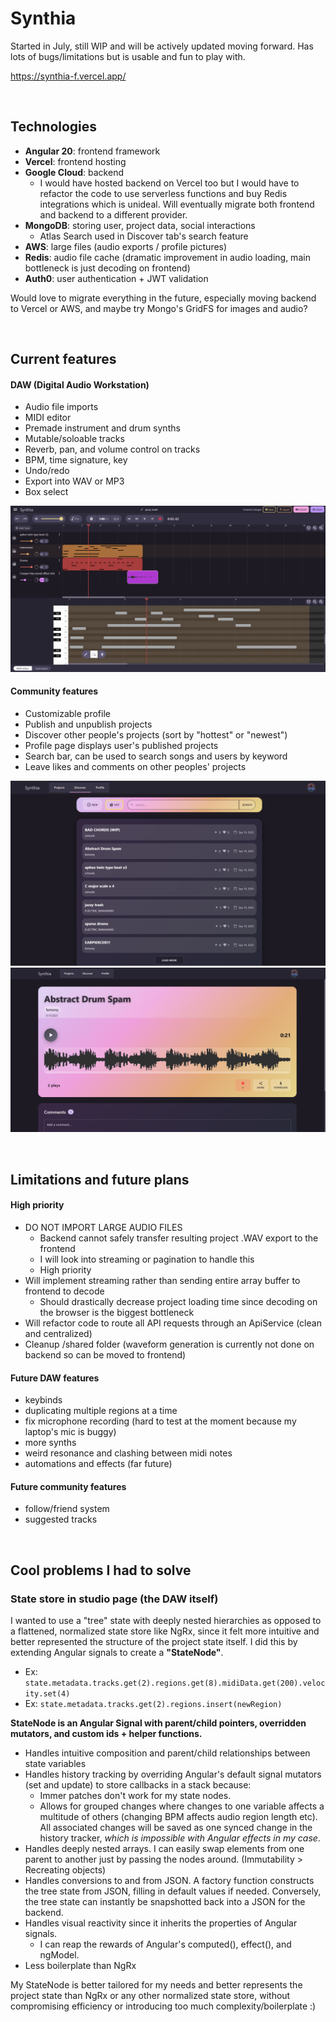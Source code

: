 # Synthia
Started in July, still WIP and will be actively updated moving forward. Has lots of bugs/limitations but is usable and fun to play with.

https://synthia-f.vercel.app/

&nbsp;

## Technologies
* **Angular 20**: frontend framework
* **Vercel**: frontend hosting
* **Google Cloud**: backend
    * I would have hosted backend on Vercel too but I would have to refactor the code to use serverless functions and buy Redis integrations which is unideal. Will eventually migrate both frontend and backend to a different provider.
* **MongoDB**: storing user, project data, social interactions 
    * Atlas Search used in Discover tab's search feature
* **AWS**: large files (audio exports / profile pictures)
* **Redis**: audio file cache (dramatic improvement in audio loading, main bottleneck is just decoding on frontend)
* **Auth0**: user authentication + JWT validation

Would love to migrate everything in the future, especially moving backend to Vercel or AWS, and maybe try Mongo's GridFS for images and audio?

&nbsp;

## Current features
#### DAW (Digital Audio Workstation)
* Audio file imports
* MIDI editor
* Premade instrument and drum synths
* Mutable/soloable tracks
* Reverb, pan, and volume control on tracks 
* BPM, time signature, key
* Undo/redo 
* Export into WAV or MP3
* Box select

![image](/imgs/studio_page.png)

#### Community features
* Customizable profile
* Publish and unpublish projects
* Discover other people's projects (sort by "hottest" or "newest")
* Profile page displays user's published projects
* Search bar, can be used to search songs and users by keyword
* Leave likes and comments on other peoples' projects

![image](/imgs/discover_page.png)
![image](/imgs/released_track.png)

&nbsp;

## Limitations and future plans
#### High priority
* DO NOT IMPORT LARGE AUDIO FILES 
	* Backend cannot safely transfer resulting project .WAV export to the frontend
    * I will look into streaming or pagination to handle this
    * High priority
* Will implement streaming rather than sending entire array buffer to frontend to decode
    * Should drastically decrease project loading time since decoding on the browser is the biggest bottleneck
* Will refactor code to route all API requests through an ApiService (clean and centralized)
* Cleanup /shared folder (waveform generation is currently not done on backend so can be moved to frontend)
#### Future DAW features
* keybinds
* duplicating multiple regions at a time
* fix microphone recording (hard to test at the moment because my laptop's mic is buggy)
* more synths
* weird resonance and clashing between midi notes
* automations and effects (far future)
#### Future community features
* follow/friend system
* suggested tracks

&nbsp;

## Cool problems I had to solve
### State store in studio page (the DAW itself)

I wanted to use a "tree" state with deeply nested hierarchies as opposed to a flattened, normalized state store like NgRx, since it felt more intuitive and better represented the structure of the project state itself. I did this by extending Angular signals to create a **"StateNode"**.

* Ex: ```state.metadata.tracks.get(2).regions.get(8).midiData.get(200).velocity.set(4)```
* Ex: ```state.metadata.tracks.get(2).regions.insert(newRegion)```

**StateNode is an Angular Signal with parent/child pointers, overridden mutators, and custom ids + helper functions.**
* Handles intuitive composition and parent/child relationships between state variables
* Handles history tracking by overriding Angular's default signal mutators (set and update) to store callbacks in a stack because:
    * Immer patches don't work for my state nodes. 
    * Allows for grouped changes where changes to one variable affects a multitude of others (changing BPM affects audio region length etc). All associated changes will be saved as one synced change in the history tracker, *which is impossible with Angular effects in my case*.
* Handles deeply nested arrays. I can easily swap elements from one parent to another just by passing the nodes around. (Immutability > Recreating objects)
* Handles conversions to and from JSON. A factory function constructs the tree state from JSON, filling in default values if needed. Conversely, the tree state can instantly be snapshotted back into a JSON for the backend.
* Handles visual reactivity since  it inherits the properties of Angular signals.
    * I can reap the rewards of Angular's computed(), effect(), and ngModel.
* Less boilerplate than NgRx

My StateNode is better tailored for my needs and better represents the project state than NgRx or any other normalized state store, without compromising efficiency or introducing too much complexity/boilerplate :)
